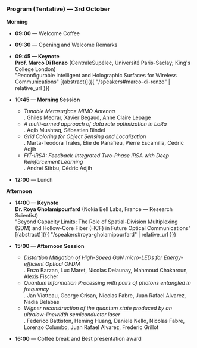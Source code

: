 ### Program (Tentative) — 3rd October

**Morning**

- **09:00** — Welcome Coffee  
- **09:30** — Opening and Welcome Remarks  

- **09:45 — Keynote**  
  **Prof. Marco Di Renzo** (CentraleSupélec, Université Paris-Saclay; King's College London)  
  "Reconfigurable Intelligent and Holographic Surfaces for Wireless Communications" [(abstract)]({{ "/speakers#marco-di-renzo" | relative_url }})

- **10:45 — Morning Session**
  - *Tunable Metasurface MIMO Antenna*  
    . Ghiles Medrar, Xavier Begaud, Anne Claire Lepage
  - *A multi-armed approach of data rate optimization in LoRa*  
    . Aqib Mushtaq, Sébastien Bindel
  - *Grid Coloring for Object Sensing and Localization*  
    . Marta-Teodora Trales, Élie de Panafieu, Pierre Escamilla, Cédric Adjih
  - *FIT-IRSA: Feedback-Integrated Two-Phase IRSA with Deep Reinforcement Learning*  
    . Andrei Stirbu, Cédric Adjih

- **12:00** — Lunch

**Afternoon**

- **14:00 — Keynote**  
  **Dr. Roya Gholamipourfard** (Nokia Bell Labs, France — Research Scientist)  
  "Beyond Capacity Limits: The Role of Spatial-Division Multiplexing (SDM) and Hollow-Core Fiber (HCF) in Future Optical Communications" [(abstract)]({{ "/speakers#roya-gholamipourfard" | relative_url }})

- **15:00 — Afternoon Session**
  - *Distortion Mitigation of High-Speed GaN micro-LEDs for Energy-efficient Optical OFDM*  
    . Enzo Barzan, Luc Maret, Nicolas Delaunay, Mahmoud Chakaroun, Alexis Fischer
  - *Quantum Information Processing with pairs of photons entangled in frequency*  
    . Jan Viatteau, George Crisan, Nicolas Fabre, Juan Rafael Alvarez, Nadia Belabas
  - *Wigner reconstruction of the quantum state produced by an ultralow-linewidth semiconductor laser*  
    . Federico Battiston, Heming Huang, Daniele Nello, Nicolas Fabre, Lorenzo Columbo, Juan Rafael Alvarez, Frederic Grillot

- **16:00** — Coffee break and Best presentation award
